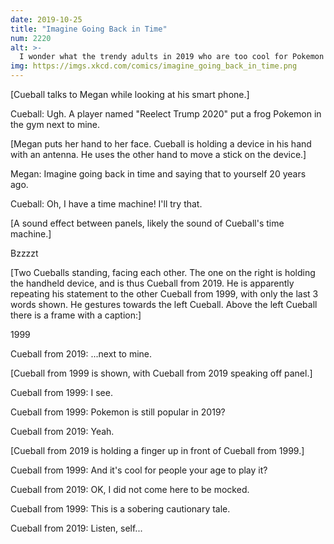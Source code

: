 ```yaml
---
date: 2019-10-25
title: "Imagine Going Back in Time"
num: 2220
alt: >-
  I wonder what the trendy adults in 2019 who are too cool for Pokemon will be into. Probably Digimon!
img: https://imgs.xkcd.com/comics/imagine_going_back_in_time.png
---
```

[Cueball talks to Megan while looking at his smart phone.]

Cueball: Ugh. A player named "Reelect Trump 2020" put a frog Pokemon in the gym next to mine.

[Megan puts her hand to her face. Cueball is holding a device in his hand with an antenna. He uses the other hand to move a stick on the device.]

Megan: Imagine going back in time and saying that to yourself 20 years ago.

Cueball: Oh, I have a time machine! I'll try that.

[A sound effect between panels, likely the sound of Cueball's time machine.]

Bzzzzt

[Two Cueballs standing, facing each other. The one on the right is holding the handheld device, and is thus Cueball from 2019. He is apparently repeating his statement to the other Cueball from 1999, with only the last 3 words shown. He gestures towards the left Cueball. Above the left Cueball there is a frame with a caption:]

1999

Cueball from 2019: ...next to mine.

[Cueball from 1999 is shown, with Cueball from 2019 speaking off panel.]

Cueball from 1999: I see.

Cueball from 1999: Pokemon is still popular in 2019?

Cueball from 2019: Yeah.

[Cueball from 2019 is holding a finger up in front of Cueball from 1999.]

Cueball from 1999: And it's cool for people your age to play it?

Cueball from 2019: OK, I did not come here to be mocked.

Cueball from 1999: This is a sobering cautionary tale.

Cueball from 2019: Listen, self...